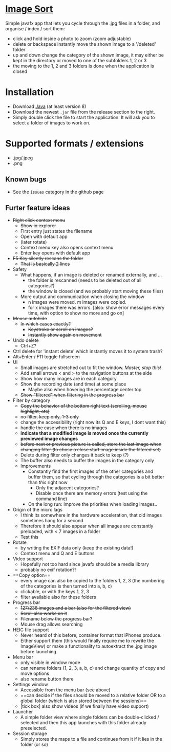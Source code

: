 # [Image Sort](https://github.com/Racopokemon/ImageSort)

Simple javafx app that lets you cycle through the .jpg files in a folder, and organise / index / sort them: 
* click and hold inside a photo to zoom (zoom adjustable)
* delete or backspace instantly move the shown image to a '/deleted' folder
* up and down change the category of the shown image, it may either be kept in the directory or moved to one of the subfolders 1, 2 or 3
* the moving to the 1, 2 and 3 folders is done when the application is closed

# Installation
* Download [Java](https://www.java.com/en/) (at least version 8)
* Download the newest `.jar` file from the release section to the right.
* Simply double click the file to start the application. It will ask you to select a folder of images to work on. 

# Supported formats / extensions
* .jpg/.jpeg
* .png

## Known bugs
* See the `issues` category in the github page

## Furter feature ideas
* ~~Right click context menu~~
  * ~~Show in explorer~~
  * First entry just states the filename
  * Open with default app
  * (later rotate)
  * Context menu key also opens context menu
  * Enter key opens with default app
* ~~F5 Key silently rescans the folder~~
  * ~~That is basically 2 lines~~
* Safety
  * What happens, if an image is deleted or renamed externally, and ...
    * the folder is rescanned (needs to be deleted out of all categories?)
    * the window is closed (and we probably start moving these files)
  * More output and communication when closing the window
    * n images were moved. m images were copied. 
    * for x images there was errors. \[also: show error messages every time, with option to show no more and go on]
* ~~Mouse autohide~~
  * ~~In which cases exactly?~~
    * ~~Keystroke or scroll on images?~~
    * ~~Instantly show again on movement~~
* Undo delete
  * Ctrl+Z?
* Ctrl delete for 'instant delete' which instantly moves it to system trash?
* ~~Alt+Enter / F11 toggle fullscreen~~
* UI
  * Small images are stretched out to fit the window. _Master, stop this!_
  * Add small arrows \< and > to the navigation buttons at the side
  * Show how many images are in each category
  * Show the recording date (and time) at some place
    * Maybe also when hovering the percentage center top
  * ~~Show "filtered" when filtering in the progress bar~~
* Filter by category
  * ~~Copy the behavior of the bottom right text (scrolling, mouse highlight, etc)~~
  * ~~no filter, keep only, 1-3 only~~
  * change the accessibility (right now its Q and E keys, I dont want this)
  * ~~handle the case when there is no images~~
  * **indicate that a modified image is moved once the currently previewed image changes**
  * ~~before next or previous picture is called, store the last image when changing filter (to chose a close start image inside the filtered set)~~
  * Delete during filter only changes it back to keep (?)
  * The buffer also needs to buffer the images in the category only
  * Improvements
    * Constantly find the first images of the other categories and buffer them, so that cycling through the categories is a bit better than *this* right now
      * Only the adjacent categories?
      * Disable once there are memory errors (test using the command line)
    * On the long run: Improve the priorities when loading images..
* Origin of the micro lags
  * I think its somewhere in the hardware acceleration, that old images sometimes hang for a second
  * Therefore it should also appear when all images are constantly preloaded, with < 7 images in a folder
  * Test this
* Rotate
  * by writing the EXIF data only (keep the existing data!)
  * Context menu and Q and E buttons
* Video support
  * Hopefully not too hard since javafx should be a media library
  * probably no exif rotation?!
* ==Copy option==
  * every image can also be copied to the folders 1, 2, 3 (the numbering of the categories is then turned into a, b, c)
  * clickable, or with the keys 1, 2, 3
  * filter available also for these folders
* Progress bar
  * ~~127/238 images and a bar (also for the filtered view)~~
  * ~~Scroll also works on it~~
  * ~~Filename below the progress bar?~~
  * Mouse drag allows searching
* HEIC file support
  * Never heard of this before, container format that iPhones produce. 
  * Either support them (this would finally require me to rewrite the ImageView) or make a functionality to autoextract the .jpg image before launching. 
* Menu bar
  * only visible in window mode
  * can rename folders (1, 2, 3, a, b, c) and change quantity of copy and move options
  * also rename button there
* Settings window
  * Accessible from the menu bar (see above)
  * ==can decide if the files should be moved to a relative folder OR to a global folder (which is also stored between the sessions)==
  * \[tick box] also show videos (if we finally have video support)
* Launcher
  * A simple folder view where single folders can be double-clicked / selected and then this app launches with this folder already preselected. 
* Session storage
  * Simply stores the maps to a file and continues from it if it lies in the folder (or so)
